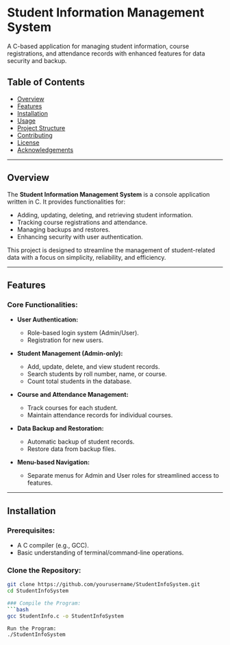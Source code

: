 # Student Information Management System

A C-based application for managing student information, course registrations, and attendance records with enhanced features for data security and backup.

## Table of Contents
- [Overview](#overview)
- [Features](#features)
- [Installation](#installation)
- [Usage](#usage)
- [Project Structure](#project-structure)
- [Contributing](#contributing)
- [License](#license)
- [Acknowledgements](#acknowledgements)

---
## Overview

The **Student Information Management System** is a console application written in C. It provides functionalities for:
- Adding, updating, deleting, and retrieving student information.
- Tracking course registrations and attendance.
- Managing backups and restores.
- Enhancing security with user authentication.

This project is designed to streamline the management of student-related data with a focus on simplicity, reliability, and efficiency.

---

## Features
### Core Functionalities:
- **User Authentication:**
  - Role-based login system (Admin/User).
  - Registration for new users.

- **Student Management (Admin-only):**
  - Add, update, delete, and view student records.
  - Search students by roll number, name, or course.
  - Count total students in the database.

- **Course and Attendance Management:**
  - Track courses for each student.
  - Maintain attendance records for individual courses.

- **Data Backup and Restoration:**
  - Automatic backup of student records.
  - Restore data from backup files.

- **Menu-based Navigation:**
  - Separate menus for Admin and User roles for streamlined access to features.
---
 ## Installation

### Prerequisites:
- A C compiler (e.g., GCC).
- Basic understanding of terminal/command-line operations.

### Clone the Repository:
```bash
git clone https://github.com/yourusername/StudentInfoSystem.git
cd StudentInfoSystem 

### Compile the Program:
```bash
gcc StudentInfo.c -o StudentInfoSystem

Run the Program:
./StudentInfoSystem


